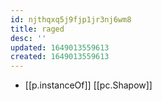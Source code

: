 ```yaml
---
id: njthqxq5j9fjp1jr3nj6wm8
title: raged
desc: ''
updated: 1649013559613
created: 1649013559613
---
```



- [[p.instanceOf]] [[pc.Shapow]]